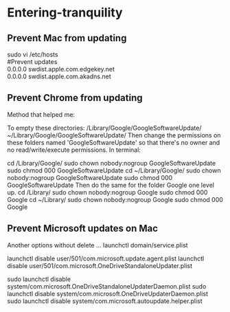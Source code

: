 # Entering-tranquility

## Prevent Mac from updating
sudo vi /etc/hosts<br />
#Prevent updates<br />
0.0.0.0 swdist.apple.com.edgekey.net<br />
0.0.0.0 swdist.apple.com.akadns.net<br />

## Prevent Chrome from updating
Method that helped me:

To empty these directories:
/Library/Google/GoogleSoftwareUpdate/
~/Library/Google/GoogleSoftwareUpdate/
Then change the permissions on these folders named 'GoogleSoftwareUpdate' so that there's no owner and no read/write/execute permissions.
In terminal:

cd /Library/Google/
sudo chown nobody:nogroup GoogleSoftwareUpdate
sudo chmod 000 GoogleSoftwareUpdate
cd ~/Library/Google/
sudo chown nobody:nogroup GoogleSoftwareUpdate
sudo chmod 000 GoogleSoftwareUpdate
Then do the same for the folder Google one level up.
cd /Library/
sudo chown nobody:nogroup Google
sudo chmod 000 Google
cd ~/Library/
sudo chown nobody:nogroup Google
sudo chmod 000 Google

## Prevent Microsoft updates on Mac
Another options without delete …
launchctl domain/service.plist

launchctl disable user/501/com.microsoft.update.agent.plist
launchctl disable user/501/com.microsoft.OneDriveStandaloneUpdater.plist

sudo launchctl disable system/com.microsoft.OneDriveStandaloneUpdaterDaemon.plist
sudo launchctl disable system/com.microsoft.OneDriveUpdaterDaemon.plist
sudo launchctl disable system/com.microsoft.autoupdate.helper.plist

